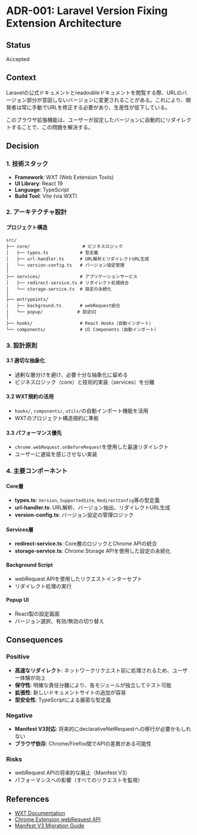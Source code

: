 # ADR-001: Laravel Version Fixing Extension Architecture

## Status
Accepted

## Context
Laravelの公式ドキュメントとreadoubleドキュメントを閲覧する際、URLのバージョン部分が意図しないバージョンに変更されることがある。これにより、開発者は常に手動でURLを修正する必要があり、生産性が低下している。

このブラウザ拡張機能は、ユーザーが設定したバージョンに自動的にリダイレクトすることで、この問題を解決する。

## Decision

### 1. 技術スタック
- **Framework**: WXT (Web Extension Tools)
- **UI Library**: React 19
- **Language**: TypeScript
- **Build Tool**: Vite (via WXT)

### 2. アーキテクチャ設計

#### プロジェクト構造
```
src/
├── core/                    # ビジネスロジック
│   ├── types.ts            # 型定義
│   ├── url-handler.ts      # URL解析とリダイレクトURL生成
│   └── version-config.ts   # バージョン設定管理
│
├── services/               # アプリケーションサービス
│   ├── redirect-service.ts # リダイレクト処理統合
│   └── storage-service.ts  # 設定の永続化
│
├── entrypoints/
│   ├── background.ts       # webRequest統合
│   └── popup/             # 設定UI
│
├── hooks/                  # React Hooks（自動インポート）
└── components/             # UI Components（自動インポート）
```

### 3. 設計原則

#### 3.1 適切な抽象化
- 過剰な層分けを避け、必要十分な抽象化に留める
- ビジネスロジック（core）と技術的実装（services）を分離

#### 3.2 WXT規約の活用
- `hooks/`, `components/`, `utils/`の自動インポート機能を活用
- WXTのプロジェクト構造規約に準拠

#### 3.3 パフォーマンス優先
- `chrome.webRequest.onBeforeRequest`を使用した最速リダイレクト
- ユーザーに遅延を感じさせない実装

### 4. 主要コンポーネント

#### Core層
- **types.ts**: `Version`, `SupportedSite`, `RedirectConfig`等の型定義
- **url-handler.ts**: URL解析、バージョン抽出、リダイレクトURL生成
- **version-config.ts**: バージョン設定の管理ロジック

#### Services層
- **redirect-service.ts**: Core層のロジックとChrome APIの統合
- **storage-service.ts**: Chrome Storage APIを使用した設定の永続化

#### Background Script
- webRequest APIを使用したリクエストインターセプト
- リダイレクト処理の実行

#### Popup UI
- React製の設定画面
- バージョン選択、有効/無効の切り替え

## Consequences

### Positive
- **高速なリダイレクト**: ネットワークリクエスト前に処理されるため、ユーザー体験が向上
- **保守性**: 明確な責任分離により、各モジュールが独立してテスト可能
- **拡張性**: 新しいドキュメントサイトの追加が容易
- **型安全性**: TypeScriptによる厳密な型定義

### Negative
- **Manifest V3対応**: 将来的にdeclarativeNetRequestへの移行が必要かもしれない
- **ブラウザ依存**: Chrome/Firefox間でAPIの差異がある可能性

### Risks
- webRequest APIの将来的な廃止（Manifest V3）
- パフォーマンスへの影響（すべてのリクエストを監視）

## References
- [WXT Documentation](https://wxt.dev/)
- [Chrome Extension webRequest API](https://developer.chrome.com/docs/extensions/reference/webRequest/)
- [Manifest V3 Migration Guide](https://developer.chrome.com/docs/extensions/mv3/intro/)
